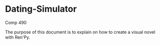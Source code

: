 # Dating-Simulator
Comp 490

The purpose of this document is to explain on how to create a visual novel with Ren'Py.
